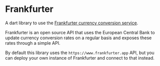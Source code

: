 # Frankfurter

A dart library to use the [Frankfurter currency conversion service](https://www.frankfurter.app).

Frankfurter is an open source API that uses the European Central Bank to update
currency conversion rates on a regular basis and exposes these rates through
a simple API.

By default this library uses the `https://www.frankfurter.app` API, but you can
deploy your own instance of Frankfurter and connect to that instead.
